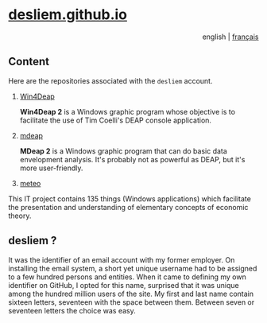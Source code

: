 # [desliem.github.io](https://desliem.github.io)

<div style="text-align: right">
english | <a href="README.md">français</a>
</div>

## Content

Here are the repositories associated with the `desliem` account.

1. [Win4Deap](https://github.com/desliem/Win4Deap)

    **Win4Deap 2** is a Windows graphic program whose objective is to facilitate the use of Tim Coelli's DEAP console application.

1. [mdeap](https://github.com/desliem/mdeap)

   **MDeap 2** is a Windows graphic program that can do basic data envelopment analysis. It's probably not as powerful as DEAP, but it's more user-friendly. 

1. [meteo](https://github.com/desliem/meteo)

  This IT project contains 135 things (Windows applications) which facilitate the presentation and understanding of elementary concepts of economic theory. 

## desliem ?

It was the identifier of an email account with my former employer. On installing the email system, a short yet unique username had to be assigned to a few hundred persons and entities. When it came to defining my own identifier on GitHub, I opted for this name, surprised that it was unique among the hundred million users of the site. My first and last name contain sixteen letters, seventeen with the space between them. Between seven or seventeen letters the choice was easy.
